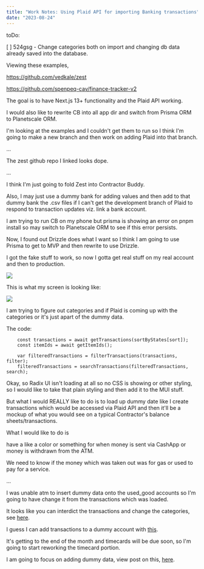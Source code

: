 ```yaml
---
title: "Work Notes: Using Plaid API for importing Banking transactions"
date: "2023-08-24"
---
```


toDo:

\[ \] 524gsg - Change categories both on import and changing db data already saved into the database.

Viewing these examples,

https://github.com/vedkale/zest

https://github.com/spenpeq-cav/finance-tracker-v2

The goal is to have Next.js 13+ functionality and the Plaid API working.

I would also like to rewrite CB into all app dir and switch from Prisma ORM to Planetscale ORM.

I'm looking at the examples and I couldn't get them to run so I think I'm going to make a new branch and then work on adding Plaid into that branch.

...

The zest github repo I linked looks dope.

...

I think I'm just going to fold Zest into Contractor Buddy.

Also, I may just use a dummy bank for adding values and then add to that dummy bank the .csv files if I can't get the development branch of Plaid to respond to transaction updates viz. link a bank account.

I am trying to run CB on my phone but prisma is showing an error on pnpm install so may switch to Planetscale ORM to see if this error persists.

Now, I found out Drizzle does what I want so I think I am going to use Prisma to get to MVP and then rewrite to use Drizzle.

I got the fake stuff to work, so now I gotta get real stuff on my real account and then to production.

![](images/image-1-1024x576.png)

This is what my screen is looking like:

![](images/image-2-1024x576.png)

I am trying to figure out categories and if Plaid is coming up with the categories or it's just apart of the dummy data.

The code:

```
    const transactions = await getTransactions(sortByStates[sort]);
    const itemIds = await getItemIds();

    var filteredTransactions = filterTransactions(transactions, filter);
    filteredTransactions = searchTransactions(filteredTransactions, search);
```

Okay, so Radix UI isn't loading at all so no CSS is showing or other styling, so I would like to take that plain styling and then add it to the MUI stuff.

But what I would REALLY like to do is to load up dummy date like I create transactions which would be accessed via Plaid API and then it'll be a mockup of what you would see on a typical Contractor's balance sheets/transactions.

What I would like to do is

have a like a color or something for when money is sent via CashApp or money is withdrawn from the ATM.

We need to know if the money which was taken out was for gas or used to pay for a service.

...

I was unable atm to insert dummy data onto the used\_good accounts so I'm going to have change it from the transactions which was loaded.

It looks like you can interdict the transactions and change the categories, see [here](https://plaid.com/blog/transactions-categorization-taxonomy/).

I guess I can add transactions to a dummy account with [this](https://plaid.com/docs/sandbox/user-custom/).

It's getting to the end of the month and timecards will be due soon, so I'm going to start reworking the timecard portion.

I am going to focus on adding dummy data, view post on this, [here](https://montelogic.com/?p=4476).

